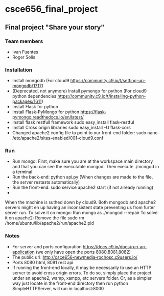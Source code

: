 # csce656_final_project

## Final project "Share your story"

### Team members

- Ivan Fuentes
- Roger Solis


### Installation

- Install mongodb (For cloud9 https://community.c9.io/t/setting-up-mongodb/1717)
- (Deprecated, not anymore) Install pymongo for python (For cloud9 python dependencies https://community.c9.io/t/installing-python-packages/1611)
- Install Flask for python
- Install Flask-PyMongo for python https://flask-pymongo.readthedocs.io/en/latest/
- Install flask restfull framework sudo easy_install flask-restful
- Install Cross origin libraries sudo easy_install -U flask-cors
- Changed apache2 config file to point to our front-end folder: sudo nano /etc/apache2/sites-enabled/001-cloud9.conf

### Run

- Run mongo: First, make sure you are at the workspace main directory and that you can see the executable mongod. Then execute ./mongod in a terminal
- Run the back-end: python api.py (When changes are made to the file, the server restasts automatically)
- Run the front-end: sudo service apache2 start (if not already running)
-

When the machine is suthed down by cloud9. Both mongodb and apache2 servers might en up having an inconsistent state preventing us from furter server run.
To solve it on mongo: Run mongo as ./mongod --repair
To solve it on apache2: Remove the file sudo rm /home/ubuntu/lib/apache2/run/apache2.pid

### Notes

- For server and ports configuration https://docs.c9.io/docs/run-an-application (we only have open the ports 8080,8081,8082)
- The public url: http://csce656-newmedia-rochosc.c9users.io/
- Ports 8080 html, 8081 rest api
- If running the front-end locally, it may be necessarily to use an HTTP server to avoid cross origin errors. To do so, simply place the project under an apache2, wamp, xampp, etc servers
 folder. Or, as a simpler way just locate in the front-end directory then run python SimpleHTTPServer, will run in localhost:8000
